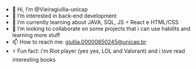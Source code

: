 - 👋 Hi, I’m @Vieiragiullia-unicap
- 👀 I’m interested in back-end development
- 🌱 I’m currently learning about JAVA, SQL, JS + React e HTML/CSS
- 💞️ I’m looking to collaborate on some projects that i can use habilits and learning more stuff
- 📫 How to reach me: giullia.00000850245@unicap.br
- ⚡ Fun fact: i'm Riot player (yes yes, LOL and Valorant) and i love read interesting books

<!---
Vieiragiullia-unicap/Vieiragiullia-unicap is a ✨ special ✨ repository because its `README.md` (this file) appears on your GitHub profile.
You can click the Preview link to take a look at your changes.
--->
